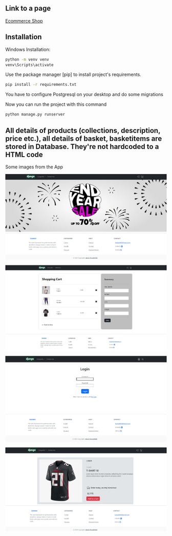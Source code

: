 ## Link to a page

<a href="https://ecommercejacob.pythonanywhere.com/">Ecommerce Shop</a>

## Installation

Windows Installation:

```bash
python -m venv venv
venv\Scripts\activate
```

Use the package manager [pip] to install project's requirements.

```bash
pip install -r requirements.txt
```
You have to configure Postgresql on your desktop and do some migrations

Now you can run the project with this command

```bash
python manage.py runserver
```

## All details of products (collections, description, price etc.), all details of basket, basketitems are stored in Database. They're not hardcoded to a HTML code

Some images from the App

![plot](./img/starter.jpg)

![plot](./img/basket_img.jpg)

![plot](./img/log_page.jpg)

![plot](./img/productimg.jpg)
